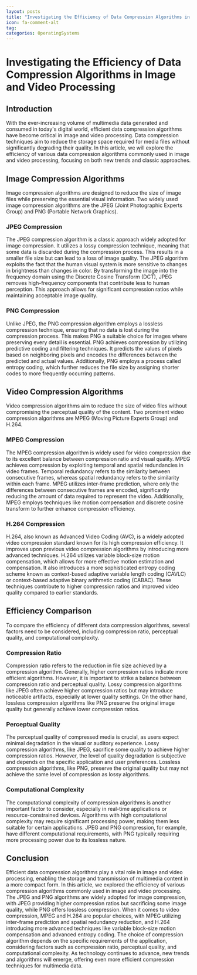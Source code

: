 ```yaml
---
layout: posts
title: "Investigating the Efficiency of Data Compression Algorithms in Image and Video Processing"
icon: fa-comment-alt
tag:      
categories: OperatingSystems
---
```



# Investigating the Efficiency of Data Compression Algorithms in Image and Video Processing

## Introduction

With the ever-increasing volume of multimedia data generated and consumed in today's digital world, efficient data compression algorithms have become critical in image and video processing. Data compression techniques aim to reduce the storage space required for media files without significantly degrading their quality. In this article, we will explore the efficiency of various data compression algorithms commonly used in image and video processing, focusing on both new trends and classic approaches.

## Image Compression Algorithms

Image compression algorithms are designed to reduce the size of image files while preserving the essential visual information. Two widely used image compression algorithms are the JPEG (Joint Photographic Experts Group) and PNG (Portable Network Graphics).

### JPEG Compression

The JPEG compression algorithm is a classic approach widely adopted for image compression. It utilizes a lossy compression technique, meaning that some data is discarded during the compression process. This results in a smaller file size but can lead to a loss of image quality. The JPEG algorithm exploits the fact that the human visual system is more sensitive to changes in brightness than changes in color. By transforming the image into the frequency domain using the Discrete Cosine Transform (DCT), JPEG removes high-frequency components that contribute less to human perception. This approach allows for significant compression ratios while maintaining acceptable image quality.

### PNG Compression

Unlike JPEG, the PNG compression algorithm employs a lossless compression technique, ensuring that no data is lost during the compression process. This makes PNG a suitable choice for images where preserving every detail is essential. PNG achieves compression by utilizing predictive coding and filtering techniques. It predicts the values of pixels based on neighboring pixels and encodes the differences between the predicted and actual values. Additionally, PNG employs a process called entropy coding, which further reduces the file size by assigning shorter codes to more frequently occurring patterns.

## Video Compression Algorithms

Video compression algorithms aim to reduce the size of video files without compromising the perceptual quality of the content. Two prominent video compression algorithms are MPEG (Moving Picture Experts Group) and H.264.

### MPEG Compression

The MPEG compression algorithm is widely used for video compression due to its excellent balance between compression ratio and visual quality. MPEG achieves compression by exploiting temporal and spatial redundancies in video frames. Temporal redundancy refers to the similarity between consecutive frames, whereas spatial redundancy refers to the similarity within each frame. MPEG utilizes inter-frame prediction, where only the differences between consecutive frames are encoded, significantly reducing the amount of data required to represent the video. Additionally, MPEG employs techniques like motion compensation and discrete cosine transform to further enhance compression efficiency.

### H.264 Compression

H.264, also known as Advanced Video Coding (AVC), is a widely adopted video compression standard known for its high compression efficiency. It improves upon previous video compression algorithms by introducing more advanced techniques. H.264 utilizes variable block-size motion compensation, which allows for more effective motion estimation and compensation. It also introduces a more sophisticated entropy coding scheme known as context-based adaptive variable length coding (CAVLC) or context-based adaptive binary arithmetic coding (CABAC). These techniques contribute to higher compression ratios and improved video quality compared to earlier standards.

## Efficiency Comparison

To compare the efficiency of different data compression algorithms, several factors need to be considered, including compression ratio, perceptual quality, and computational complexity.

### Compression Ratio

Compression ratio refers to the reduction in file size achieved by a compression algorithm. Generally, higher compression ratios indicate more efficient algorithms. However, it is important to strike a balance between compression ratio and perceptual quality. Lossy compression algorithms like JPEG often achieve higher compression ratios but may introduce noticeable artifacts, especially at lower quality settings. On the other hand, lossless compression algorithms like PNG preserve the original image quality but generally achieve lower compression ratios.

### Perceptual Quality

The perceptual quality of compressed media is crucial, as users expect minimal degradation in the visual or auditory experience. Lossy compression algorithms, like JPEG, sacrifice some quality to achieve higher compression ratios. However, the level of quality degradation is subjective and depends on the specific application and user preferences. Lossless compression algorithms, like PNG, preserve the original quality but may not achieve the same level of compression as lossy algorithms.

### Computational Complexity

The computational complexity of compression algorithms is another important factor to consider, especially in real-time applications or resource-constrained devices. Algorithms with high computational complexity may require significant processing power, making them less suitable for certain applications. JPEG and PNG compression, for example, have different computational requirements, with PNG typically requiring more processing power due to its lossless nature.

## Conclusion

Efficient data compression algorithms play a vital role in image and video processing, enabling the storage and transmission of multimedia content in a more compact form. In this article, we explored the efficiency of various compression algorithms commonly used in image and video processing. The JPEG and PNG algorithms are widely adopted for image compression, with JPEG providing higher compression ratios but sacrificing some image quality, while PNG offers lossless compression. When it comes to video compression, MPEG and H.264 are popular choices, with MPEG utilizing inter-frame prediction and spatial redundancy reduction, and H.264 introducing more advanced techniques like variable block-size motion compensation and advanced entropy coding. The choice of compression algorithm depends on the specific requirements of the application, considering factors such as compression ratio, perceptual quality, and computational complexity. As technology continues to advance, new trends and algorithms will emerge, offering even more efficient compression techniques for multimedia data.